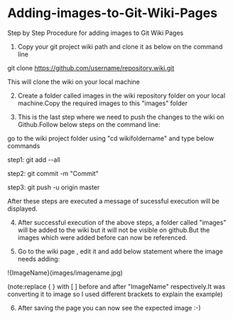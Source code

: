 # Adding-images-to-Git-Wiki-Pages
Step by Step Procedure for adding images to Git Wiki Pages

1) Copy your git project wiki path and clone it as below on the command line

git clone https://github.com/username/repository.wiki.git

This will clone the wiki on your local machine

2) Create a folder called images in the wiki repository folder on your local machine.Copy the required images to this "images" folder
   
3) This is the last step where we need to push the changes to the wiki on Github.Follow below steps on the command line:

go to the wiki project folder using "cd wikifoldername" and type below commands

step1: git add --all

step2: git commit -m "Commit"

step3: git push -u origin master

After these steps are executed a message of sucessful execution will be displayed.

4) After successful execution of the above steps, a folder called "images" will be added to the wiki but it will not be visible on github.But the images which were added before can now be referenced.

5) Go to the wiki page , edit it and  add below statement where the image needs adding:
 
 !{ImageName}(images/imagename.jpg)
 
 (note:replace { } with [  ] before and after "ImageName" respectively.It was converting it to image so I used different brackets to explain the example)
 
6) After saving the page you can now see the expected image :-)
 
 


